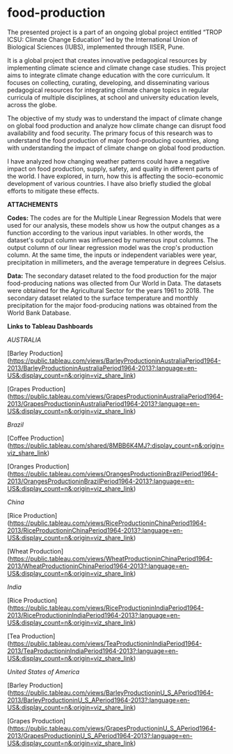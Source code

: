 # food-production

The presented project is a part of an ongoing global project entitled “TROP ICSU: Climate Change Education” led by the International Union of Biological Sciences (IUBS), implemented through IISER, Pune. 

It is a global project that creates innovative pedagogical resources by implementing climate science and climate change case studies. This project aims to integrate climate change education with the core curriculum. It focuses on collecting, curating, developing, and disseminating various pedagogical resources for integrating climate change topics in regular curricula of multiple disciplines, at school and university education levels, across the globe. 

The objective of my study was to understand the impact of climate change on global food production and analyze how climate change can disrupt food availability and food security. The primary focus of this research was to understand the food production of major food-producing countries, along with understanding the impact of climate change on global food production. 

I have analyzed how changing weather patterns could have a negative impact on food production, supply, safety, and quality in different parts of the world. I have explored, in turn, how this is affecting the socio-economic development of various countries. I have also briefly studied the global efforts to mitigate these effects.

**ATTACHEMENTS**

**Codes:** 
The codes are for the Multiple Linear Regression Models that were used for our analysis, these models show us how the output changes as a function according to the various input variables. In other words, the dataset's output column was influenced by numerous input columns. The output column of our linear regression model was the crop's production column. At the same time, the inputs or independent variables were year, precipitation in millimeters, and the average temperature in degrees Celsius.

**Data:**
The secondary dataset related to the food production for the major food-producing nations was ollected from Our World in Data. The datasets were obtained for the Agricultural Sector for the years 1961 to 2018. The secondary dataset related to the surface temperature and monthly precipitation for the major food-producing nations was obtained from the World Bank Database.

**Links to Tableau Dashboards**

*AUSTRALIA*

[Barley Production] (https://public.tableau.com/views/BarleyProductioninAustraliaPeriod1964-2013/BarleyProductioninAustraliaPeriod1964-2013?:language=en-US&:display_count=n&:origin=viz_share_link)

[Grapes Production] (https://public.tableau.com/views/GrapesProductioninAustraliaPeriod1964-2013/GrapesProductioninAustraliaPeriod1964-2013?:language=en-US&:display_count=n&:origin=viz_share_link)

*Brazil*

[Coffee Production] (https://public.tableau.com/shared/8MBB6K4MJ?:display_count=n&:origin=viz_share_link)

[Oranges Production] (https://public.tableau.com/views/OrangesProductioninBrazilPeriod1964-2013/OrangesProductioninBrazilPeriod1964-2013?:language=en-US&:display_count=n&:origin=viz_share_link)

*China*

[Rice Production] (https://public.tableau.com/views/RiceProductioninChinaPeriod1964-2013/RiceProductioninChinaPeriod1964-2013?:language=en-US&:display_count=n&:origin=viz_share_link)

[Wheat Production] (https://public.tableau.com/views/WheatProductioninChinaPeriod1964-2013/WheatProductioninChinaPeriod1964-2013?:language=en-US&:display_count=n&:origin=viz_share_link)

*India*

[Rice Production] (https://public.tableau.com/views/RiceProductioninIndiaPeriod1964-2013/RiceProductioninIndiaPeriod1964-2013?:language=en-US&:display_count=n&:origin=viz_share_link)

[Tea Production] (https://public.tableau.com/views/TeaProductioninIndiaPeriod1964-2013/TeaProductioninIndiaPeriod1964-2013?:language=en-US&:display_count=n&:origin=viz_share_link)

*United States of America*

[Barley Production] (https://public.tableau.com/views/BarleyProductioninU_S_APeriod1964-2013/BarleyProductioninU_S_APeriod1964-2013?:language=en-US&:display_count=n&:origin=viz_share_link)

[Grapes Production] (https://public.tableau.com/views/GrapesProductioninU_S_APeriod1964-2013/GrapesProductioninU_S_APeriod1964-2013?:language=en-US&:display_count=n&:origin=viz_share_link)
